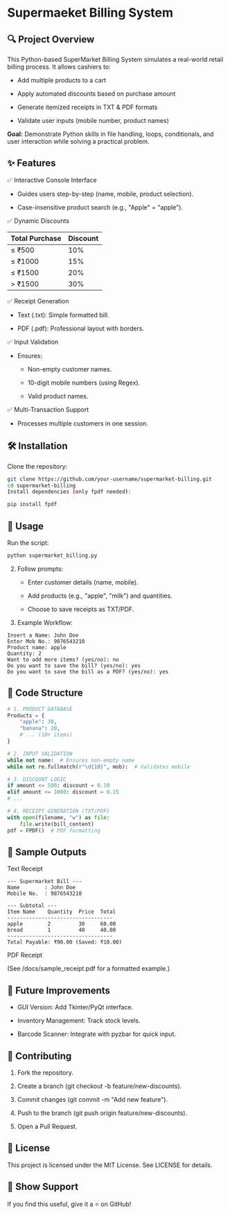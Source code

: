 # Supermaeket Billing System

## 🔍 Project Overview

This Python-based SuperMarket Billing System simulates a real-world retail billing process.
It allows cashiers to:

- Add multiple products to a cart

- Apply automated discounts based on purchase amount

- Generate itemized receipts in TXT & PDF formats

- Validate user inputs (mobile number, product names)

**Goal:** Demonstrate Python skills in file handling, loops, conditionals, and user interaction while solving a practical problem.

## ✨ Features

✅ Interactive Console Interface

- Guides users step-by-step (name, mobile, product selection).

- Case-insensitive product search (e.g., "Apple" = "apple").

✅ Dynamic Discounts

 Total Purchase |	Discount 
----------------|-----------
≤ ₹500	        | 10% 
≤ ₹1000	        | 15% 
≤ ₹1500	        | 20%
| > ₹1500	        | 30%      |

✅ Receipt Generation

- Text (.txt): Simple formatted bill.

- PDF (.pdf): Professional layout with borders.

✅ Input Validation

- Ensures:

    - Non-empty customer names.

    - 10-digit mobile numbers (using Regex).

    - Valid product names.

✅ Multi-Transaction Support

- Processes multiple customers in one session.

## 🛠️ Installation

Clone the repository:

```bash
git clone https://github.com/your-username/supermarket-billing.git
cd supermarket-billing
Install dependencies (only fpdf needed):
```
```bash
pip install fpdf
```
## 🚀 Usage

Run the script:

```bash
python supermarket_billing.py
```
2. Follow prompts:

    - Enter customer details (name, mobile).

    - Add products (e.g., "apple", "milk") and quantities.

    - Choose to save receipts as TXT/PDF.

3. Example Workflow:

```plaintext
Insert a Name: John Doe  
Enter Mob No.: 9876543210  
Product name: apple  
Quantity: 2  
Want to add more items? (yes/no): no  
Do you want to save the bill? (yes/no): yes  
Do you want to save the bill as a PDF? (yes/no): yes
```  
## 🧩 Code Structure

```python
# 1. PRODUCT DATABASE
Products = {
    "apple": 30,
    "banana": 20,
    # ... (10+ items)
}

# 2. INPUT VALIDATION
while not name:  # Ensures non-empty name
while not re.fullmatch(r"\d{10}", mob):  # Validates mobile

# 3. DISCOUNT LOGIC
if amount <= 500: discount = 0.10
elif amount <= 1000: discount = 0.15
# ...

# 4. RECEIPT GENERATION (TXT/PDF)
with open(filename, "w") as file:
    file.write(bill_content)
pdf = FPDF()  # PDF formatting

```
## 📸 Sample Outputs
Text Receipt

~~~plaintext
--- Supermarket Bill ---  
Name        : John Doe  
Mobile No.  : 9876543210  

--- Subtotal ---  
Item Name    Quantity  Price  Total  
----------------------------------  
apple        2         30     60.00  
bread        1         40     40.00  
----------------------------------  
Total Payable: ₹90.00 (Saved: ₹10.00)
~~~ 
PDF Receipt

(See /docs/sample_receipt.pdf for a formatted example.)

## 🔮 Future Improvements

- GUI Version: Add Tkinter/PyQt interface.

- Inventory Management: Track stock levels.

- Barcode Scanner: Integrate with pyzbar for quick input.

## 🤝 Contributing

1. Fork the repository.

2. Create a branch (git checkout -b feature/new-discounts).

3. Commit changes (git commit -m "Add new feature").

4. Push to the branch (git push origin feature/new-discounts).

5. Open a Pull Request.

## 📜 License
This project is licensed under the MIT License. See LICENSE for details.

## 🌟 Show Support

If you find this useful, give it a ⭐ on GitHub!
